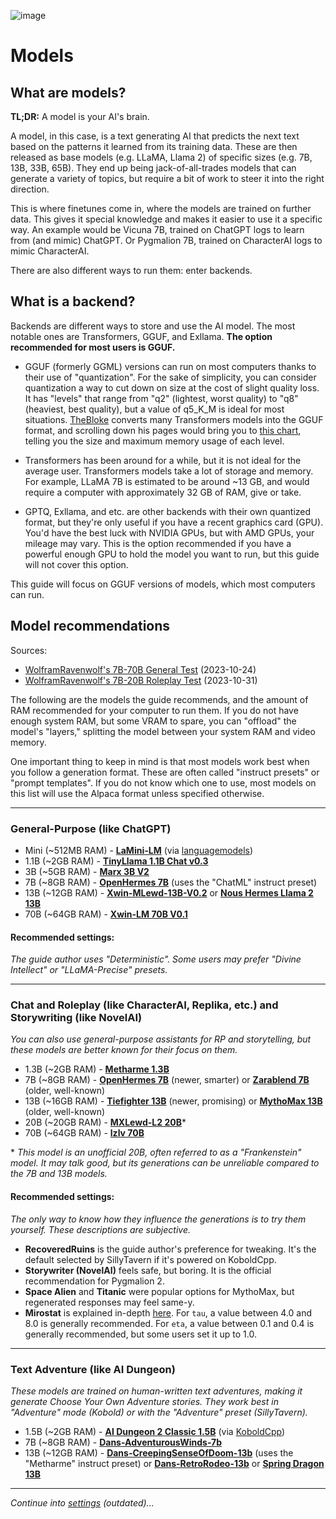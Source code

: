 ![image](https://user-images.githubusercontent.com/55674863/230696024-98ce9e16-f558-4402-ac43-0e7f960c118c.png)

# Models
## What are models?

**TL;DR:** A model is your AI's brain.

A model, in this case, is a text generating AI that predicts the next text based on the patterns it learned from its training data. These are then released as base models (e.g. LLaMA, Llama 2) of specific sizes (e.g. 7B, 13B, 33B, 65B). They end up being jack-of-all-trades models that can generate a variety of topics, but require a bit of work to steer it into the right direction.

This is where finetunes come in, where the models are trained on further data. This gives it special knowledge and makes it easier to use it a specific way. An example would be Vicuna 7B, trained on ChatGPT logs to learn from (and mimic) ChatGPT. Or Pygmalion 7B, trained on CharacterAI logs to mimic CharacterAI.

There are also different ways to run them: enter backends.

## What is a backend?

Backends are different ways to store and use the AI model. The most notable ones are Transformers, GGUF, and Exllama. **The option recommended for most users is GGUF.**

- GGUF (formerly GGML) versions can run on most computers thanks to their use of "quantization". For the sake of simplicity, you can consider quantization a way to cut down on size at the cost of slight quality loss. It has "levels" that range from "q2" (lightest, worst quality) to "q8" (heaviest, best quality), but a value of q5_K_M is ideal for most situations. [TheBloke](https://huggingface.co/TheBloke) converts many Transformers models into the GGUF format, and scrolling down his pages would bring you to [this chart](https://huggingface.co/TheBloke/Llama-2-7B-GGUF#provided-files), telling you the size and maximum memory usage of each level.

- Transformers has been around for a while, but it is not ideal for the average user. Transformers models take a lot of storage and memory. For example, LLaMA 7B is estimated to be around ~13 GB, and would require a computer with approximately 32 GB of RAM, give or take.

- GPTQ, Exllama, and etc. are other backends with their own quantized format, but they're only useful if you have a recent graphics card (GPU). You'd have the best luck with NVIDIA GPUs, but with AMD GPUs, your mileage may vary. This is the option recommended if you have a powerful enough GPU to hold the model you want to run, but this guide will not cover this option.

This guide will focus on GGUF versions of models, which most computers can run.

## Model recommendations

Sources:
- [WolframRavenwolf's 7B-70B General Test](https://old.reddit.com/r/LocalLLaMA/comments/17fhp9k/huge_llm_comparisontest_39_models_tested_7b70b/) (2023-10-24)
- [WolframRavenwolf's 7B-20B Roleplay Test](https://old.reddit.com/r/LocalLLaMA/comments/17kpyd2/huge_llm_comparisontest_part_ii_7b20b_roleplay/) (2023-10-31)

The following are the models the guide recommends, and the amount of RAM recommended for your computer to run them. If you do not have enough system RAM, but some VRAM to spare, you can "offload" the model's "layers," splitting the model between your system RAM and video memory.

One important thing to keep in mind is that most models work best when you follow a generation format. These are often called "instruct presets" or "prompt templates". If you do not know which one to use, most models on this list will use the Alpaca format unless specified otherwise.

* * *

### General-Purpose (like ChatGPT)
- Mini (~512MB RAM) - **[LaMini-LM](https://github.com/mbzuai-nlp/LaMini-LM#models)** (via [languagemodels](https://github.com/jncraton/languagemodels))
- 1.1B (~2GB RAM) - **[TinyLlama 1.1B Chat v0.3](https://huggingface.co/TheBloke/TinyLlama-1.1B-Chat-v0.3-GGUF)**
- 3B (~5GB RAM) - **[Marx 3B V2](https://huggingface.co/NikolayKozloff/Marx-3B-V2-GGUF#provided-files)**
- 7B (~8GB RAM) - **[OpenHermes 7B](https://huggingface.co/TheBloke/OpenHermes-2-Mistral-7B-GGUF)** (uses the "ChatML" instruct preset)
- 13B (~12GB RAM) - **[Xwin-MLewd-13B-V0.2](https://huggingface.co/TheBloke/Xwin-MLewd-13B-v0.2-GGUF)** or **[Nous Hermes Llama 2 13B](https://huggingface.co/TheBloke/Nous-Hermes-Llama2-GGUF#provided-files)**
- 70B (~64GB RAM) - **[Xwin-LM 70B V0.1](https://huggingface.co/TheBloke/Xwin-LM-70B-V0.1-GGUF)**

#### Recommended settings:
*The guide author uses "Deterministic". Some users may prefer "Divine Intellect" or "LLaMA-Precise" presets.*

* * *

### Chat and Roleplay (like CharacterAI, Replika, etc.) and Storywriting (like NovelAI)
*You can also use general-purpose assistants for RP and storytelling, but these models are better known for their focus on them.*
- 1.3B (~2GB RAM) - **[Metharme 1.3B](https://huggingface.co/Crataco/Metharme-1.3B-GGML)**
- 7B (~8GB RAM) - **[OpenHermes 7B](https://huggingface.co/TheBloke/OpenHermes-2-Mistral-7B-GGUF)** (newer, smarter) or **[Zarablend 7B](https://huggingface.co/TheBloke/Zarablend-L2-7B-GGUF)** (older, well-known)
- 13B (~16GB RAM) - **[Tiefighter 13B](https://huggingface.co/KoboldAI/LLaMA2-13B-Tiefighter-GGUF)** (newer, promising) or **[MythoMax 13B](https://huggingface.co/TheBloke/MythoMax-L2-13B-GGUF)** (older, well-known)
- 20B (~20GB RAM) - **[MXLewd-L2 20B](https://huggingface.co/TheBloke/MXLewd-L2-20B-GGUF)**\*
- 70B (~64GB RAM) - **[lzlv 70B](https://huggingface.co/TheBloke/lzlv_70B-GGUF)**

\* *This model is an unofficial 20B, often referred to as a "Frankenstein" model. It may talk good, but its generations can be unreliable compared to the 7B and 13B models.*

#### Recommended settings:
*The only way to know how they influence the generations is to try them yourself. These descriptions are subjective.*
- **RecoveredRuins** is the guide author's preference for tweaking. It's the default selected by SillyTavern if it's powered on KoboldCpp.
- **Storywriter (NovelAI)** feels safe, but boring. It is the official recommendation for Pygmalion 2.
- **Space Alien** and **Titanic** were popular options for MythoMax, but regenerated responses may feel same-y.
- **Mirostat** is explained in-depth [here](https://github.com/ggerganov/llama.cpp/blob/master/examples/main/README.md#mirostat-sampling). For `tau`, a value between 4.0 and 8.0 is generally recommended. For `eta`, a value between 0.1 and 0.4 is generally recommended, but some users set it up to 1.0.

* * *

### Text Adventure (like AI Dungeon)
*These models are trained on human-written text adventures, making it generate Choose Your Own Adventure stories. They work best in "Adventure" mode (Kobold) or with the "Adventure" preset (SillyTavern).*
- 1.5B (~2GB RAM) - **[AI Dungeon 2 Classic 1.5B](https://huggingface.co/Crataco/AI-Dungeon-2-Classic-GGML)** (via [KoboldCpp](https://github.com/LostRuins/koboldcpp))
- 7B (~8GB RAM) - **[Dans-AdventurousWinds-7b](https://huggingface.co/TheBloke/Dans-AdventurousWinds-7B-GGUF)**
- 13B (~12GB RAM) - **[Dans-CreepingSenseOfDoom-13b](https://huggingface.co/PocketDoc/Dans-CreepingSenseOfDoom-13b-gguf)** (uses the "Metharme" instruct preset) or **[Dans-RetroRodeo-13b](https://huggingface.co/PocketDoc/Dans-RetroRodeo-13b-gguf)** or **[Spring Dragon 13B](https://huggingface.co/TheBloke/Spring-Dragon-GGUF)**

* * *

*Continue into [settings](settings.md) (outdated)...*
